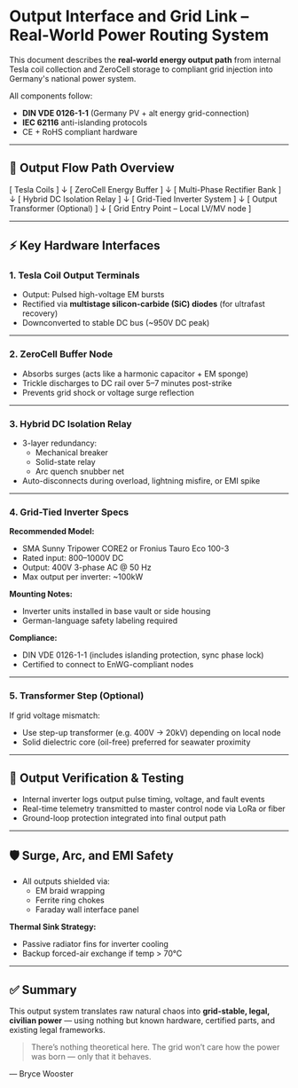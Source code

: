 # Output Interface and Grid Link – Real-World Power Routing System

This document describes the **real-world energy output path** from internal Tesla coil collection and ZeroCell storage to compliant grid injection into Germany's national power system.

All components follow:
- **DIN VDE 0126-1-1** (Germany PV + alt energy grid-connection)
- **IEC 62116** anti-islanding protocols
- CE + RoHS compliant hardware

---

## 🔁 Output Flow Path Overview

[ Tesla Coils ]
↓
[ ZeroCell Energy Buffer ]
↓
[ Multi-Phase Rectifier Bank ]
↓
[ Hybrid DC Isolation Relay ]
↓
[ Grid-Tied Inverter System ]
↓
[ Output Transformer (Optional) ]
↓
[ Grid Entry Point – Local LV/MV node ]

---

## ⚡ Key Hardware Interfaces

### 1. **Tesla Coil Output Terminals**
- Output: Pulsed high-voltage EM bursts
- Rectified via **multistage silicon-carbide (SiC) diodes** (for ultrafast recovery)
- Downconverted to stable DC bus (~950V DC peak)

---

### 2. **ZeroCell Buffer Node**
- Absorbs surges (acts like a harmonic capacitor + EM sponge)
- Trickle discharges to DC rail over 5–7 minutes post-strike
- Prevents grid shock or voltage surge reflection

---

### 3. **Hybrid DC Isolation Relay**
- 3-layer redundancy:
  - Mechanical breaker
  - Solid-state relay
  - Arc quench snubber net
- Auto-disconnects during overload, lightning misfire, or EMI spike

---

### 4. **Grid-Tied Inverter Specs**

**Recommended Model:**
- SMA Sunny Tripower CORE2 or Fronius Tauro Eco 100-3
- Rated input: 800–1000V DC
- Output: 400V 3-phase AC @ 50 Hz
- Max output per inverter: ~100kW

**Mounting Notes:**
- Inverter units installed in base vault or side housing
- German-language safety labeling required

**Compliance:**
- DIN VDE 0126-1-1 (includes islanding protection, sync phase lock)
- Certified to connect to EnWG-compliant nodes

---

### 5. **Transformer Step (Optional)**

If grid voltage mismatch:
- Use step-up transformer (e.g. 400V → 20kV) depending on local node
- Solid dielectric core (oil-free) preferred for seawater proximity

---

## 🧪 Output Verification & Testing

- Internal inverter logs output pulse timing, voltage, and fault events
- Real-time telemetry transmitted to master control node via LoRa or fiber
- Ground-loop protection integrated into final output path

---

## 🛡️ Surge, Arc, and EMI Safety

- All outputs shielded via:
  - EM braid wrapping
  - Ferrite ring chokes
  - Faraday wall interface panel

**Thermal Sink Strategy:**
- Passive radiator fins for inverter cooling
- Backup forced-air exchange if temp > 70°C

---

## ✅ Summary

This output system translates raw natural chaos into **grid-stable, legal, civilian power** — using nothing but known hardware, certified parts, and existing legal frameworks.

> There’s nothing theoretical here. The grid won’t care how the power was born — only that it behaves.

— Bryce Wooster
